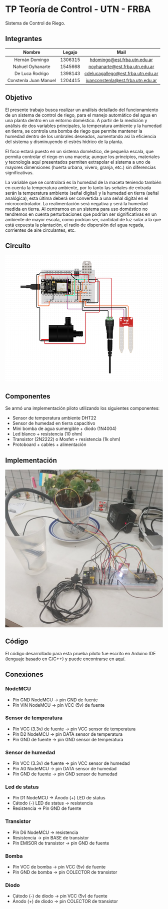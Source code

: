 # TP Teoría de Control - UTN - FRBA

Sistema de Control de Riego.

## Integrantes

Nombre | Legajo | Mail |
:---: | :---: | :---: |
Hernán Domingo | 1306315 | hdomingo@est.frba.utn.edu.ar |
Nahuel Oyhanarte | 1545668 | noyhanarte@est.frba.utn.edu.ar |
De Luca Rodrigo | 1398143 | cdelucagallego@est.frba.utn.edu.ar | 
Constenla Juan Manuel | 1204415 | juanconstenla@est.frba.utn.edu.ar | 

## Objetivo

El presente trabajo busca realizar un análisis detallado del funcionamiento de un sistema de control de riego, para el manejo automático del agua en una planta dentro en un entorno doméstico. A partir de la medición y análisis de dos variables principales, la temperatura ambiente y la humedad en tierra, se controla una bomba de riego que permite mantener la humedad dentro de los umbrales deseados, aumentando así la eficiencia del sistema y disminuyendo el estrés hídrico de la planta.

El foco estará puesto en un sistema doméstico, de pequeña escala, que permita controlar el riego en una maceta; aunque los principios, materiales y tecnología aquí presentados permiten extrapolar el sistema a uno de mayores dimensiones (huerta urbana, vivero, granja, etc.) sin diferencias significativas.

La variable que se controlará es la humedad de la maceta teniendo también en cuenta la temperatura ambiente, por lo tanto las señales de entrada serán la temperatura ambiente (señal digital) y la humedad en tierra (señal analógica), esta última deberá ser convertida a una señal digital en el microcontrolador.
La realimentación será negativa y será la humedad medida en tierra. Al centrarnos en un sistema para uso doméstico no tendremos en cuenta perturbaciones que
podrían ser significativas en un ambiente de mayor escala, como podrían ser, cantidad de luz
solar a la que está expuesta la plantación, el radio de dispersión del agua regada, corrientes de
aire circulantes, etc.

## Circuito

![Circuito](imagenes/circuito.png)

## Componentes

Se armó una implementación piloto utilizando los siguientes componentes:

* Sensor de temperatura ambiente DHT22
* Sensor de humedad en tierra capacitivo
* Mini bomba de agua sumergible + diodo (1N4004)
* Led blanco + resistencia (10 ohm)
* Transistor (2N2222) o Mosfet  + resistencia (1k ohm)
* Protoboard + cables + alimentación

## Implementación

![Implementacion](imagenes/implementacion.jpg)

## Código

El código desarrollado para esta prueba piloto fue escrito en Arduino IDE (lenguaje basado en C/C++) y puede encontrarse en [aquí](codigo/codigo.ino).

## Conexiones

### NodeMCU

* Pin GND NodeMCU -> pin GND de fuente
* Pin VIN NodeMCU -> pin VCC (5v) de fuente

### Sensor de temperatura

* Pin VCC (3.3v) de fuente -> pin VCC sensor de temperatura
* Pin D2 NodeMCU -> pin DATA sensor de temperatura
* Pin GND de fuente -> pin GND sensor de temperatura

### Sensor de humedad

* Pin VCC (3.3v) de fuente -> pin VCC sensor de humedad
* Pin A0 NodeMCU -> pin DATA sensor de humedad
* Pin GND de fuente -> pin GND sensor de humedad

### Led de status

* Pin D1 NodeMCU -> Ánodo (+) LED de status
* Cátodo (-) LED de status -> resistencia
* Resistencia -> Pin GND de fuente

### Transistor

* Pin D6 NodeMCU -> resistencia
* Resistencia -> pin BASE de transistor
* Pin EMISOR de transistor -> pin GND de fuente

### Bomba

* Pin VCC de bomba -> pin VCC (5v) de fuente
* Pin GND de bomba -> pin COLECTOR de transistor

### Diodo

* Cátodo (-) de diodo -> pin VCC (5v) de fuente
* Ánodo (+) de diodo -> pin COLECTOR de transistor
